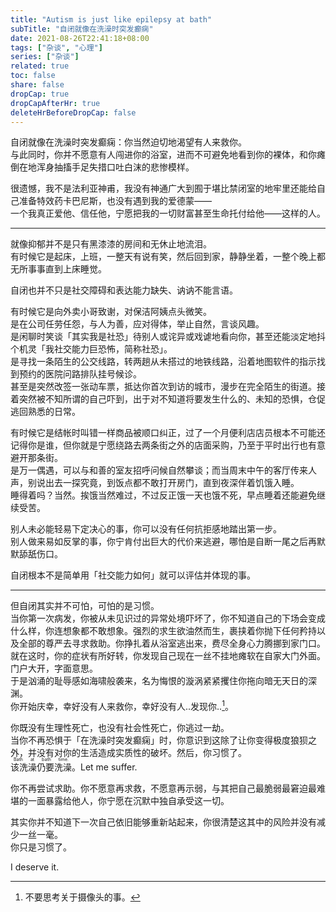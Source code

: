 ```yaml
---
title: "Autism is just like epilepsy at bath"
subTitle: "自闭就像在洗澡时突发癫痫"
date: 2021-08-26T22:41:18+08:00
tags: ["杂谈", "心理"]
series: ["杂谈"]
related: true
toc: false
share: false
dropCap: true
dropCapAfterHr: true
deleteHrBeforeDropCap: false
---
```


自闭就像在洗澡时突发癫痫：你当然迫切地渴望有人来救你。  
与此同时，你并不愿意有人闯进你的浴室，进而不可避免地看到你的裸体，和你瘫倒在地浑身抽搐手足失措口吐白沫的悲惨模样。  

很遗憾，我不是法利亚神甫，我没有神通广大到囿于堪比禁闭室的地牢里还能给自己准备特效药卡巴尼斯，也没有遇到我的爱德蒙——  
一个我真正爱他、信任他，宁愿把我的一切财富甚至生命托付给他——这样的人。  

---

就像抑郁并不是只有黑漆漆的房间和无休止地流泪。  
有时候它是起床，上班，一整天有说有笑，然后回到家，静静坐着，一整个晚上都无所事事直到上床睡觉。  

自闭也并不只是社交障碍和表达能力缺失、讷讷不能言语。  

有时候它是向外卖小哥致谢，对保洁阿姨点头微笑。  
是在公司任劳任怨，与人为善，应对得体，举止自然，言谈风趣。  
是闲聊时笑谈「其实我是社恐」待别人或诧异或戏谑地看向你，甚至还能淡定地抖个机灵「我社交能力巨恐怖，简称社恐」。  
是寻找一条陌生的公交线路，转两趟从未搭过的地铁线路，沿着地图软件的指示找到预约的医院问路排队挂号候诊。  
甚至是突然改签一张动车票，抵达你首次到访的城市，漫步在完全陌生的街道。接着突然被不知所谓的自己吓到，出于对不知道将要发生什么的、未知的恐惧，仓促逃回熟悉的日常。  

有时候它是结帐时叫错一样商品被顺口纠正，过了一个月便利店店员根本不可能还记得你是谁，但你就是宁愿绕路去两条街之外的店面采购，乃至于平时出行也有意避开那条街。  
是万一偶遇，可以与和善的室友招呼问候自然攀谈；而当周末中午的客厅传来人声，别说出去一探究竟，到饭点都不敢打开房门，直到夜深伴着饥饿入睡。  
睡得着吗？当然。挨饿当然难过，不过反正饿一天也饿不死，早点睡着还能避免继续受苦。  

别人未必能轻易下定决心的事，你可以没有任何抗拒感地踏出第一步。  
别人做来易如反掌的事，你宁肯付出巨大的代价来逃避，哪怕是自断一尾之后再默默舔舐伤口。  

自闭根本不是简单用「社交能力如何」就可以评估并体现的事。  

---

但自闭其实并不可怕，可怕的是习惯。  
当你第一次病发，你被从未见识过的异常处境吓坏了，你不知道自己的下场会变成什么样，你连想象都不敢想象。强烈的求生欲油然而生，裹挟着你抛下任何矜持以及全部的尊严去寻求救助。你挣扎着从浴室逃出来，费尽全身心力腾挪到家门口。  
就在这时，你的症状有所好转，你发现自己现在一丝不挂地瘫软在自家大门外面。  
门户大开，字面意思。  
于是汹涌的耻辱感如海啸般袭来，名为悔恨的漩涡紧紧攫住你拖向暗无天日的深渊。  
你开始庆幸，幸好没有人来救你，幸好没有人..发现你..[^1]。  

你既没有生理性死亡，也没有社会性死亡，你逃过一劫。  
当你不再恐惧于「在洗澡时突发癫痫」时，你意识到这除了让你变得极度狼狈之外，并没有对你的生活造成实质性的破坏。然后，你习惯了。  
<ruby><rb>该洗澡仍要洗澡</rb><rp>（</rp><rt>Bath at bath time.</rt><rp>）</rp></ruby>。Let me suffer.  

你不再尝试求助。你不愿意再求救，不愿意再示弱，与其把自己最脆弱最窘迫最难堪的一面暴露给他人，你宁愿在沉默中独自承受这一切。  

其实你并不知道下一次自己依旧能够重新站起来，你很清楚这其中的风险并没有减少一丝一毫。  
你只是习惯了。  

I deserve it.  

[^1]: 不要思考关于摄像头的事。  
